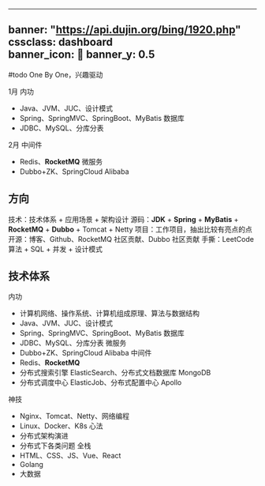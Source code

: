 

---
banner: "https://api.dujin.org/bing/1920.php"
cssclass: dashboard  
banner_icon: 🌻
banner_y: 0.5
---
#todo
One By One，兴趣驱动

1月
内功
- Java、JVM、JUC、设计模式
- Spring、SpringMVC、SpringBoot、MyBatis
数据库
- JDBC、MySQL、分库分表

2月
中间件
- Redis、**RocketMQ**
微服务
- Dubbo+ZK、SpringCloud Alibaba


## 方向
技术：技术体系 + 应用场景 + 架构设计
源码：**JDK** + **Spring**  + **MyBatis** + **RocketMQ** + **Dubbo** + Tomcat + Netty
项目：工作项目，抽出比较有亮点的点
开源：博客、Github、RocketMQ 社区贡献、Dubbo 社区贡献
手撕：LeetCode 算法 + SQL + 并发 + 设计模式

## 技术体系
内功
- 计算机网络、操作系统、计算机组成原理、算法与数据结构
- Java、JVM、JUC、设计模式
- Spring、SpringMVC、SpringBoot、MyBatis
数据库
- JDBC、MySQL、分库分表
微服务
- Dubbo+ZK、SpringCloud Alibaba
中间件
- Redis、**RocketMQ**
- 分布式搜索引擎 ElasticSearch、分布式文档数据库 MongoDB
- 分布式调度中心 ElasticJob、分布式配置中心 Apollo


神技
- Nginx、Tomcat、Netty、网络编程
- Linux、Docker、K8s
心法
- 分布式架构演进
- 分布式下各类问题
全栈
- HTML、CSS、JS、Vue、React
- Golang
- 大数据